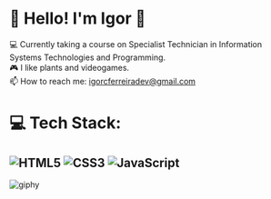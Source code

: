 # 💫 Hello! I'm Igor 👋
💻 Currently taking a course on Specialist Technician in Information Systems Technologies and Programming.
<br> 🎮 I like plants and videogames.
<br> 📫 How to reach me: igorcferreiradev@gmail.com



# 💻 Tech Stack:
![HTML5](https://img.shields.io/badge/html5-%23E34F26.svg?style=for-the-badge&logo=html5&logoColor=white) ![CSS3](https://img.shields.io/badge/css3-%231572B6.svg?style=for-the-badge&logo=css3&logoColor=white) ![JavaScript](https://img.shields.io/badge/javascript-%23323330.svg?style=for-the-badge&logo=javascript&logoColor=%23F7DF1E) 
---
![giphy](https://github.com/igorcferreiradev/igorcferreiradev/assets/152277299/f47abd0b-4ad6-42e2-9ae5-d1e676ffb43f)

